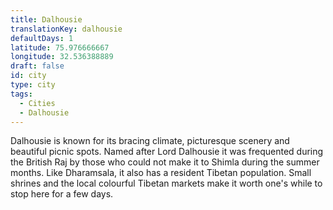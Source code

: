 ```yaml
---
title: Dalhousie
translationKey: dalhousie
defaultDays: 1
latitude: 75.976666667
longitude: 32.536388889
draft: false
id: city
type: city
tags:
  - Cities
  - Dalhousie
---
```

Dalhousie is known for its bracing climate, picturesque scenery and beautiful picnic spots. Named after Lord Dalhousie it was frequented during the British Raj by those who could not make it to Shimla during the summer months. Like Dharamsala, it also has a resident Tibetan population. Small shrines and the local colourful Tibetan markets make it worth one's while to stop here for a few days.